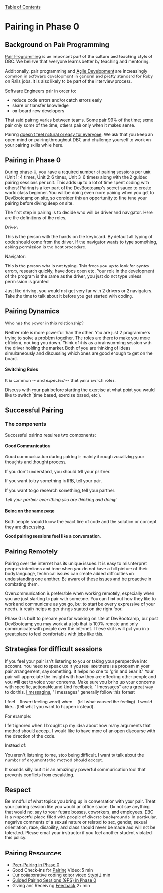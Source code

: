 [Table of Contents](README.md)

# Pairing in Phase 0

## Background on Pair Programming

[Pair Programming](http://en.wikipedia.org/wiki/Pair_programming) is an important part of the culture and teaching style of DBC.  We believe that everyone learns better by teaching and mentoring.

Additionally, pair programming and [Agile Development](http://en.wikipedia.org/wiki/Agile_software_development) are increasingly common in software development in general and pretty standard for Ruby on Rails jobs.  It is also likely to be part of the interview process.

Software Engineers pair in order to:

* reduce code errors and/or catch errors early
* share or transfer knowledge
* on-board new developers

That said pairing varies between teams.  Some pair 99% of the time; some pair only some of the time; others pair only when it makes sense.

Pairing [doesn't feel natural or easy for everyone](http://blogs.atlassian.com/2009/06/pair_programming_is_kryptonite/). We ask that you keep an open-mind on pairing throughout DBC and challenge yourself to work on your pairing skills while here.

## Pairing in Phase 0

During phase-0, you have a required number of pairing sessions per unit (Unit 1: 4 times, Unit 2: 6 times, Unit 3: 6 times) along with the 2 guided pairing sessions per unit. This adds up to a lot of time spent coding with others! Pairing is a key part of the DevBootcamp's secret sauce to create world class beginner. You will be doing even more pairing when you get to DevBootcamp on site, so consider this an opportunity to fine tune your pairing before diving deep on site.

The first step in pairing is to decide who will be driver and navigator. Here are the definitions of the roles.

Driver:

This is the person with the hands on the keyboard. By default all typing of code should come from the driver. If the navigator wants to type something, asking permission is the best procedure.


Navigator:

This is the person who is not typing. This frees you up to look for syntax errors, research quickly, have docs open etc. Your role in the development of the program is the same as the driver, you just do not type unless permission is granted.

Just like driving, you would not get very far with 2 drivers or 2 navigators. Take the time to talk about it before you get started with coding.

## Pairing Dynamics

Who has the power in this relationship?

Neither role is more powerful than the other. You are just 2 programmers trying to solve a problem together. The roles are there to make you more efficient, not bog you down. Think of this as a brainstorming session with the driver holding the marker. Both of you are thinking of ideas simultaneously and discussing which ones are good enough to get on the board.

#### Switching Roles
It is common -- and *expected* -- that pairs switch roles.

Discuss with your pair before starting the exercise at what point you would like to switch (time based, exercise based, etc.).


## Successful Pairing

### The components
Successful pairing requires two components:

#### Good Communication
Good communication during pairing is mainly through vocalizing your thoughts and thought process.

If you don't understand, you should tell your partner.

If you want to try something in IRB, tell your pair.

If you want to go research something, tell your partner.

*Tell your partner everything you are thinking and doing!*

#### Being on the same page
Both people should know the exact line of code and the solution or concept they are discussing.

**Good pairing sessions feel like a conversation**.

## Pairing Remotely

Pairing over the internet has its unique issues. It is easy to misinterpret peoples intentions and tone when you do not have a full picture of their body language, technical issues can create added difficulties on understanding one another. Be aware of these issues and be proactive in combating them.

Overcommunication is preferable when working remotely, especially when you are just starting to pair with someone. You can find out how they like to work and communicate as you go, but to start be overly expressive of your needs. It really helps to get things started on the right foot!

Phase 0 is built to prepare you for working on site at DevBootcamp, but post DevBootcamp you may work at a job that is 100% remote and only communicate with people over the internet. These skills will put you in a great place to feel comfortable with jobs like this.

## Strategies for difficult sessions
If you feel your pair isn't listening to you or taking your perspective into account. You need to speak up! If you feel like there is a problem in your pair arrangement, say something. It helps no one to 'grin and bear it.' Your pair will appreciate the insight with how they are effecting other people and you will get to voice your concerns. Make sure you bring up your concerns with specific, actionable,and kind feedback. "I messages" are a great way to do this. [I messaging](http://en.wikipedia.org/wiki/I-message), "I messages" generally follow this format

I feel... (Insert feeling word)
when... (tell what caused the feeling).
I would like... (tell what you want to happen instead).

For example:

I felt ignored when I brought up my idea about how many arguments that method should accept. I would like to have more of an open discourse with the direction of the code.

Instead of:

You aren't listening to me, stop being difficult. I want to talk about the number of arguments the method should accept.

It sounds silly, but it is an amazingly powerful communication tool that prevents conflicts from escalating.

## Respect
Be mindful of what topics you bring up in conversation with your pair. Treat your pairing session like you would an office space. Do not say anything that would not say to your future bosses, coworkers, and employees.  DBC is a respectful place filled with people of diverse backgrounds.  In particular, negative comments of a sexual nature or related to sex, gender, sexual orientation, race, disability, and class should never be made and will not be tolerated.  Please email your instructor if you feel another student violated this policy.


## Pairing Resources
- [Peer-Pairing in Phase 0](peer-pairing-sessions.md)
- Good Check-ins for [Pairing](https://vimeo.com/76662569) Video: 5 min
- Our collaborative coding editor video [Stypi](https://vimeo.com/76870082) 2 min
- [Guided Pairing Sessions (GPS) in Phase 0](guided-pairing-sessions.md)
- Giving and Receiving [Feedback](https://vimeo.com/99780302) 27 min
